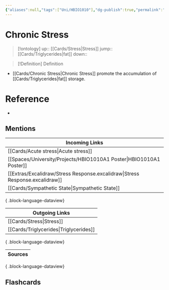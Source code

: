 ```yaml
---
{"aliases":null,"tags":["Uni/HBIO1010"],"dg-publish":true,"permalink":"/cards/chronic-stress/","dgPassFrontmatter":true}
---
```


# Chronic Stress

> [!ontology]
> up:: [[Cards/Stress\|Stress]]
> jump:: [[Cards/Triglycerides\|fat]]
> down:: 

> [!Definition] Definition

- [[Cards/Chronic Stress\|Chronic Stress]] promote the accumulation of [[Cards/Triglycerides\|fat]] storage.

# Reference

- 

## Mentions

| Incoming Links                                                                  |
| ------------------------------------------------------------------------------- |
| [[Cards/Acute stress\|Acute stress]]                                         |
| [[Spaces/University/Projects/HBIO1010A1 Poster\|HBIO1010A1 Poster]]          |
| [[Extras/Excalidraw/Stress Response.excalidraw\|Stress Response.excalidraw]] |
| [[Cards/Sympathetic State\|Sympathetic State]]                               |

{ .block-language-dataview}

| Outgoing Links                            |
| ----------------------------------------- |
| [[Cards/Stress\|Stress]]               |
| [[Cards/Triglycerides\|Triglycerides]] |

{ .block-language-dataview}

| Sources |
| ------- |

{ .block-language-dataview}

## Flashcards